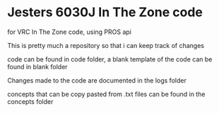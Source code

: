 # Jesters 6030J In The Zone code
for VRC In The Zone code, using PROS api

This is pretty much a repository so that i can keep track of changes

code can be found in code folder, a blank template of the code can be found in blank folder

Changes made to the code are documented in the logs folder

concepts that can be copy pasted from .txt files can be found in the concepts folder
